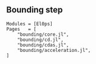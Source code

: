 ## Bounding step

```@autodocs
Modules = [El0ps]
Pages   = [
    "bounding/core.jl",
    "bounding/cd.jl",
    "bounding/cdas.jl",
    "bounding/acceleration.jl",
]
```
